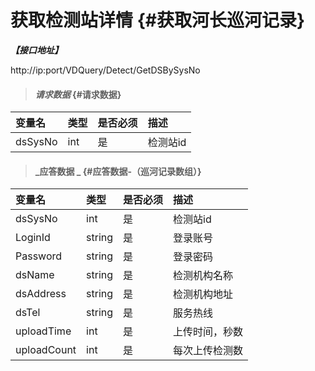 # 获取检测站详情 {#获取河长巡河记录}

_**【接口地址】**_

http://ip:port/VDQuery/Detect/GetDSBySysNo

> #### _请求数据_ {#请求数据}

| 变量名 | 类型 | 是否必须 | 描述 |
| :--- | :--- | :--- | :--- |
| dsSysNo | int | 是 | 检测站id |

> #### _应答数据 _ {#应答数据-（巡河记录数组）}

| 变量名 | 类型 | 是否必须 | 描述 |
| :--- | :--- | :--- | :--- |
| dsSysNo | int | 是 | 检测站id |
| LoginId | string | 是 | 登录账号 |
| Password | string | 是 | 登录密码 |
| dsName | string | 是 | 检测机构名称 |
| dsAddress | string | 是 | 检测机构地址 |
| dsTel | string | 是 | 服务热线 |
| uploadTime | int | 是 | 上传时间，秒数 |
| uploadCount | int | 是 | 每次上传检测数 |



